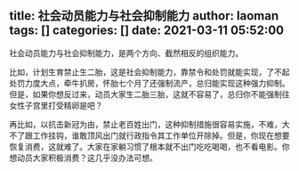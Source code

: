title: 社会动员能力与社会抑制能力
author: laoman
tags: []
categories: []
date: 2021-03-11 05:52:00
---
社会动员能力与社会抑制能力，是两个方向、截然相反的组织能力。
<!-- more-->
比如，计划生育禁止生二胎，这是社会抑制能力，靠禁令和处罚就能实现，了不起处罚力度大点，牵牛扒房，怀胎七个月了还强制流产，总归能实现这种强力抑制。但是，如果你想反过来，动员大家生二胎三胎，这就不容易了，总归你不能强制往女性子宫里打受精卵是吧？



再比如，以抗击新冠为由，禁止老百姓出门，这种抑制措施很容易实施，不难，大不了跟工作挂钩，谁敢顶风出门就行政指令其工作单位开除掉。但是，你现在想要恢复消费，这就难了。大家在家躺习惯了根本就不出门吃吃喝喝，也不看电影。你想动员大家积极消费？这几乎没办法可想。